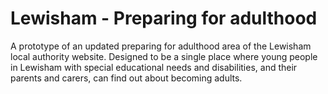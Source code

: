 # Lewisham - Preparing for adulthood 

A prototype of an updated preparing for adulthood area of the Lewisham local authority website. Designed to be a single place where young people in Lewisham with special educational needs and disabilities, and their parents and carers, can find out about becoming adults. 

